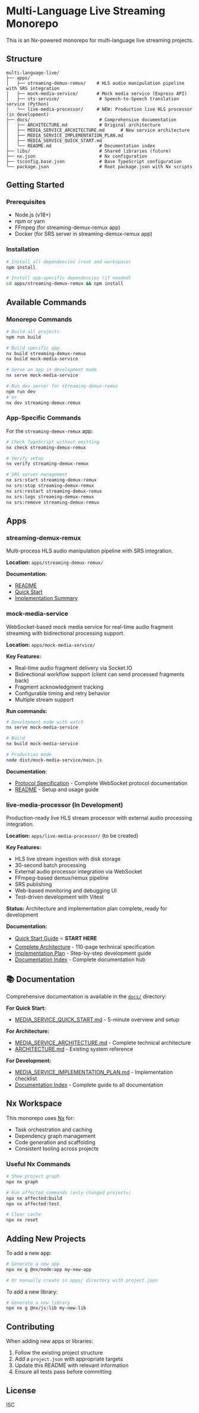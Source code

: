 # Multi-Language Live Streaming Monorepo

This is an Nx-powered monorepo for multi-language live streaming projects.

## Structure

```
multi-language-live/
├── apps/
│   ├── streaming-demux-remux/    # HLS audio manipulation pipeline with SRS integration
│   ├── mock-media-service/       # Mock media service (Express API)
│   ├── sts-service/               # Speech-to-Speech translation service (Python)
│   └── live-media-processor/     # NEW: Production live HLS processor (in development)
├── docs/                          # Comprehensive documentation
│   ├── ARCHITECTURE.md            # Original architecture
│   ├── MEDIA_SERVICE_ARCHITECTURE.md      # New service architecture
│   ├── MEDIA_SERVICE_IMPLEMENTATION_PLAN.md
│   ├── MEDIA_SERVICE_QUICK_START.md
│   └── README.md                  # Documentation index
├── libs/                          # Shared libraries (future)
├── nx.json                        # Nx configuration
├── tsconfig.base.json             # Base TypeScript configuration
└── package.json                   # Root package.json with Nx scripts
```

## Getting Started

### Prerequisites

- Node.js (v18+)
- npm or yarn
- FFmpeg (for streaming-demux-remux app)
- Docker (for SRS server in streaming-demux-remux app)

### Installation

```bash
# Install all dependencies (root and workspace)
npm install

# Install app-specific dependencies (if needed)
cd apps/streaming-demux-remux && npm install
```

## Available Commands

### Monorepo Commands

```bash
# Build all projects
npm run build

# Build specific app
nx build streaming-demux-remux
nx build mock-media-service

# Serve an app in development mode
nx serve mock-media-service

# Run dev server for streaming-demux-remux
npm run dev
# or
nx dev streaming-demux-remux
```

### App-Specific Commands

For the `streaming-demux-remux` app:

```bash
# Check TypeScript without emitting
nx check streaming-demux-remux

# Verify setup
nx verify streaming-demux-remux

# SRS server management
nx srs:start streaming-demux-remux
nx srs:stop streaming-demux-remux
nx srs:restart streaming-demux-remux
nx srs:logs streaming-demux-remux
nx srs:remove streaming-demux-remux
```

## Apps

### streaming-demux-remux

Multi-process HLS audio manipulation pipeline with SRS integration.

**Location:** `apps/streaming-demux-remux/`

**Documentation:**
- [README](apps/streaming-demux-remux/README.md)
- [Quick Start](apps/streaming-demux-remux/QUICKSTART.md)
- [Implementation Summary](apps/streaming-demux-remux/IMPLEMENTATION_SUMMARY.md)

### mock-media-service

WebSocket-based mock media service for real-time audio fragment streaming with bidirectional processing support.

**Location:** `apps/mock-media-service/`

**Key Features:**
- Real-time audio fragment delivery via Socket.IO
- Bidirectional workflow support (client can send processed fragments back)
- Fragment acknowledgment tracking
- Configurable timing and retry behavior
- Multiple stream support

**Run commands:**
```bash
# Development mode with watch
nx serve mock-media-service

# Build
nx build mock-media-service

# Production mode
node dist/mock-media-service/main.js
```

**Documentation:**
- [Protocol Specification](apps/mock-media-service/PROTOCOL.md) - Complete WebSocket protocol documentation
- [README](apps/mock-media-service/README.md) - Setup and usage guide

### live-media-processor (In Development)

Production-ready live HLS stream processor with external audio processing integration.

**Location:** `apps/live-media-processor/` (to be created)

**Key Features:**
- HLS live stream ingestion with disk storage
- 30-second batch processing
- External audio processor integration via WebSocket
- FFmpeg-based demux/remux pipeline
- SRS publishing
- Web-based monitoring and debugging UI
- Test-driven development with Vitest

**Status:** Architecture and implementation plan complete, ready for development

**Documentation:**
- [Quick Start Guide](docs/MEDIA_SERVICE_QUICK_START.md) ⭐ **START HERE**
- [Complete Architecture](docs/MEDIA_SERVICE_ARCHITECTURE.md) - 110-page technical specification
- [Implementation Plan](docs/MEDIA_SERVICE_IMPLEMENTATION_PLAN.md) - Step-by-step development guide
- [Documentation Index](docs/README.md) - Complete documentation hub

## 📚 Documentation

Comprehensive documentation is available in the [`docs/`](docs/) directory:

**For Quick Start:**
- [MEDIA_SERVICE_QUICK_START.md](docs/MEDIA_SERVICE_QUICK_START.md) - 5-minute overview and setup

**For Architecture:**
- [MEDIA_SERVICE_ARCHITECTURE.md](docs/MEDIA_SERVICE_ARCHITECTURE.md) - Complete technical architecture
- [ARCHITECTURE.md](docs/ARCHITECTURE.md) - Existing system reference

**For Development:**
- [MEDIA_SERVICE_IMPLEMENTATION_PLAN.md](docs/MEDIA_SERVICE_IMPLEMENTATION_PLAN.md) - Implementation checklist
- [Documentation Index](docs/README.md) - Complete guide to all documentation

## Nx Workspace

This monorepo uses [Nx](https://nx.dev) for:
- Task orchestration and caching
- Dependency graph management
- Code generation and scaffolding
- Consistent tooling across projects

### Useful Nx Commands

```bash
# Show project graph
npx nx graph

# Run affected commands (only changed projects)
npx nx affected:build
npx nx affected:test

# Clear cache
npx nx reset
```

## Adding New Projects

To add a new app:

```bash
# Generate a new app
npx nx g @nx/node:app my-new-app

# Or manually create in apps/ directory with project.json
```

To add a new library:

```bash
# Generate a new library
npx nx g @nx/js:lib my-new-lib
```

## Contributing

When adding new apps or libraries:
1. Follow the existing project structure
2. Add a `project.json` with appropriate targets
3. Update this README with relevant information
4. Ensure all tests pass before committing

## License

ISC

